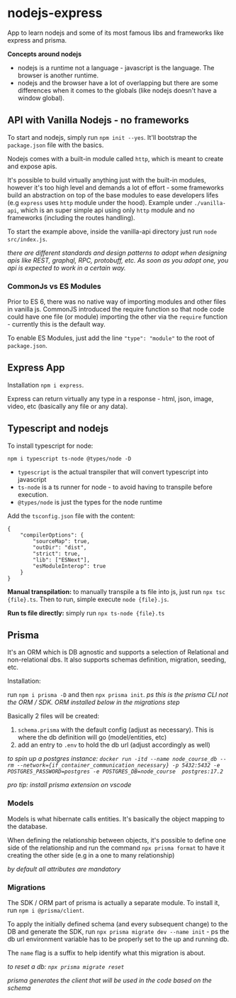 # nodejs-express

App to learn nodejs and some of its most famous libs and frameworks like express and prisma.

**Concepts around nodejs**

- nodejs is a runtime not a language - javascript is the language. The browser is another runtime.
- nodejs and the browser have a lot of overlapping but there are some differences when it comes to the globals (like nodejs doesn't have a window global).

## API with Vanilla Nodejs - no frameworks

To start and nodejs, simply run `npm init --yes`. It'll bootstrap the `package.json` file with the basics.

Nodejs comes with a built-in module called `http`, which is meant to create and expose apis.

It's possible to build virtually anything just with the built-in modules, however it's too high level and demands a lot of effort - some frameworks build an abstraction on top of the base modules to ease developers lifes (e.g `express` uses `http` module under the hood). Example under `./vanilla-api`, which is an super simple api using only `http` module and no frameworks (including the routes handling).

To start the example above, inside the vanilla-api directory just run `node src/index.js`.

_there are different standards and design patterns to adopt when designing apis like REST, graphql, RPC, protobuff, etc. As soon as you adopt one, you api is expected to work in a certain way._

### CommonJs vs ES Modules

Prior to ES 6, there was no native way of importing modules and other files in vanilla js. CommonJS introduced the require function so that node code could have one file (or module) importing the other via the `require` function - currently this is the default way.

To enable ES Modules, just add the line `"type": "module"` to the root of `package.json`.

## Express App

Installation `npm i express`.

Express can return virtually any type in a response - html, json, image, video, etc (basically any file or any data).

## Typescript and nodejs

To install typescript for node:

`npm i typescript ts-node @types/node -D`

- `typescript` is the actual transpiler that will convert typescript into javascript
- `ts-node` is a ts runner for node - to avoid having to transpile before execution.
- `@types/node` is just the types for the node runtime

Add the `tsconfig.json` file with the content:

```
{
    "compilerOptions": {
        "sourceMap": true,
        "outDir": "dist",
        "strict": true,
        "lib": ["ESNext"],
        "esModuleInterop": true
    }
}
```

**Manual transpilation:** to manually transpile a ts file into js, just run `npx tsc {file}.ts`. Then to run, simple execute `node {file}.js`.

**Run ts file directly:** simply run `npx ts-node {file}.ts`

## Prisma

It's an ORM which is DB agnostic and supports a selection of Relational and non-relational dbs. It also supports schemas definition, migration, seeding, etc.

Installation:

run `npm i prisma -D` and then `npx prisma init`. _ps this is the prisma CLI not the ORM / SDK. ORM installed below in the migrations step_

Basically 2 files will be created:

1. `schema.prisma` with the default config (adjust as necessary). This is where the db definition will go (model/entities, etc)
2. add an entry to `.env` to hold the db url (adjust accordingly as well)

_to spin up a postgres instance: `docker run -itd --name node_course_db --rm --network={if_container_communication_necessary} -p 5432:5432 -e POSTGRES_PASSWORD=postgres -e POSTGRES_DB=node_course  postgres:17.2`_

_pro tip: install prisma extension on vscode_

### Models

Models is what hibernate calls entities. It's basically the object mapping to the database.

When defining the relationship between objects, it's possible to define one side of the relationship and run the command `npx prisma format` to have it creating the other side (e.g in a one to many relationship)

_by default all attributes are mandatory_

### Migrations

The SDK / ORM part of prisma is actually a separate module. To install it, run `npm i @prisma/client`.

To apply the initially defined schema (and every subsequent change) to the DB and generate the SDK, run `npx prisma migrate dev --name init` - ps the db url environment variable has to be properly set to the up and running db.

The `name` flag is a suffix to help identify what this migration is about.

_to reset a db: `npx prisma migrate reset`_

_prisma generates the client that will be used in the code based on the schema_
